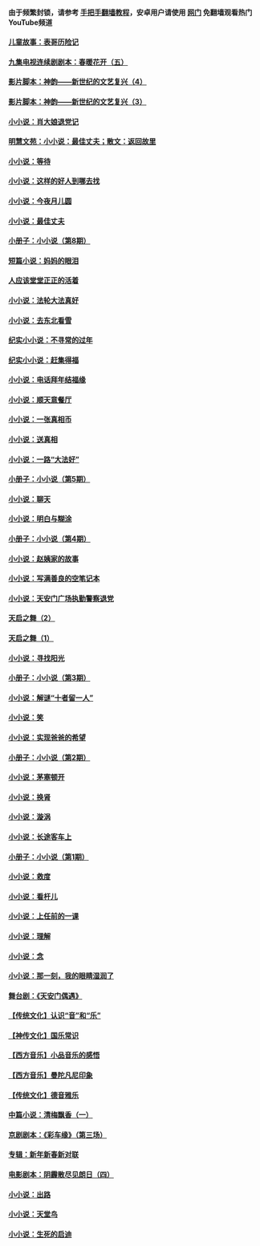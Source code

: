 #### 由于频繁封锁，请参考 [手把手翻墙教程](https://github.com/gfw-breaker/guides/wiki/)，安卓用户请使用 [网门](https://github.com/gfw-breaker/nogfw/blob/master/dl.md?t=07150700) 免翻墙观看热门YouTube频道 

#### [儿童故事：表哥历险记](../pages/328/383535.md?t=07150700) 

#### [九集电视连续剧剧本：春暖花开（五）](../pages/328/275919.md?t=07150700) 

#### [影片脚本：神韵——新世纪的文艺复兴（4）](../pages/328/266089.md?t=07150700) 

#### [影片脚本：神韵——新世纪的文艺复兴（3）](../pages/328/266087.md?t=07150700) 

#### [小小说：肖大娘退党记](../pages/328/239807.md?t=07150700) 

#### [明慧文苑：小小说：最佳丈夫；散文：返回故里](../pages/328/3439.md?t=07150700) 

#### [小小说：等待](../pages/328/223927.md?t=07150700) 

#### [小小说：这样的好人到哪去找](../pages/328/209396.md?t=07150700) 

#### [小小说：今夜月儿圆](../pages/328/193588.md?t=07150700) 

#### [小小说：最佳丈夫](../pages/328/190938.md?t=07150700) 

#### [小册子：小小说（第8期）](../pages/328/188202.md?t=07150700) 

#### [短篇小说：妈妈的眼泪](../pages/328/187712.md?t=07150700) 

#### [人应该堂堂正正的活着](../pages/328/182430.md?t=07150700) 

#### [小小说：法轮大法真好](../pages/328/174669.md?t=07150700) 

#### [小小说：去东北看雪](../pages/328/173882.md?t=07150700) 

#### [纪实小小说：不寻常的过年](../pages/328/173187.md?t=07150700) 

#### [纪实小小说：赶集得福](../pages/328/172652.md?t=07150700) 

#### [小小说：电话拜年结福缘](../pages/328/172533.md?t=07150700) 

#### [小小说：顺天意餐厅](../pages/328/170182.md?t=07150700) 

#### [小小说：一张真相币](../pages/328/169410.md?t=07150700) 

#### [小小说：送真相](../pages/328/166713.md?t=07150700) 

#### [小小说：一路“大法好”](../pages/328/162016.md?t=07150700) 

#### [小册子：小小说（第5期）](../pages/328/161131.md?t=07150700) 

#### [小小说：聊天](../pages/328/159640.md?t=07150700) 

#### [小小说：明白与糊涂](../pages/328/158101.md?t=07150700) 

#### [小册子：小小说（第4期）](../pages/328/158006.md?t=07150700) 

#### [小小说：赵姨家的故事](../pages/328/157843.md?t=07150700) 

#### [小小说：写满善良的空笔记本](../pages/328/157382.md?t=07150700) 

#### [小小说：天安门广场执勤警察退党](../pages/328/156982.md?t=07150700) 

#### [天启之舞（2）](../pages/328/153440.md?t=07150700) 

#### [天启之舞（1）](../pages/328/153439.md?t=07150700) 

#### [小小说：寻找阳光](../pages/328/153065.md?t=07150700) 

#### [小册子：小小说（第3期）](../pages/328/151715.md?t=07150700) 

#### [小小说：解谜“十者留一人”](../pages/328/148967.md?t=07150700) 

#### [小小说：笑](../pages/328/148905.md?t=07150700) 

#### [小小说：实现爸爸的希望](../pages/328/148096.md?t=07150700) 

#### [小册子：小小说（第2期）](../pages/328/147214.md?t=07150700) 

#### [小小说：茅塞顿开](../pages/328/147030.md?t=07150700) 

#### [小小说：换肾](../pages/328/146770.md?t=07150700) 

#### [小小说：漩涡](../pages/328/146683.md?t=07150700) 

#### [小小说：长途客车上](../pages/328/145076.md?t=07150700) 

#### [小册子：小小说（第1期）](../pages/328/143963.md?t=07150700) 

#### [小小说：救度](../pages/328/143927.md?t=07150700) 

#### [小小说：看杆儿](../pages/328/142137.md?t=07150700) 

#### [小小说：上任前的一课](../pages/328/140808.md?t=07150700) 

#### [小小说：理解](../pages/328/140476.md?t=07150700) 

#### [小小说：念](../pages/328/139513.md?t=07150700) 

#### [小小说：那一刻，我的眼睛湿润了](../pages/328/138476.md?t=07150700) 

#### [舞台剧：《天安门偶遇》](../pages/328/117155.md?t=07150700) 

#### [【传统文化】认识“音”和“乐”](../pages/328/108667.md?t=07150700) 

#### [【神传文化】国乐常识](../pages/328/104225.md?t=07150700) 

#### [【西方音乐】小品音乐的感悟](../pages/328/102924.md?t=07150700) 

#### [【西方音乐】曼陀凡尼印象](../pages/328/102922.md?t=07150700) 

#### [【传统文化】德音雅乐](../pages/328/102923.md?t=07150700) 

#### [中篇小说：清梅飘香（一）](../pages/328/101058.md?t=07150700) 

#### [京剧剧本：《彩车缘》（第三场）](../pages/328/96434.md?t=07150700) 

#### [专辑：新年新春新对联](../pages/328/94991.md?t=07150700) 

#### [电影剧本：阴霾散尽见朗日（四）](../pages/328/87081.md?t=07150700) 

#### [小小说：出路](../pages/328/84848.md?t=07150700) 

#### [小小说：天堂鸟](../pages/328/83084.md?t=07150700) 

#### [小小说：生死的启迪](../pages/328/70977.md?t=07150700) 

